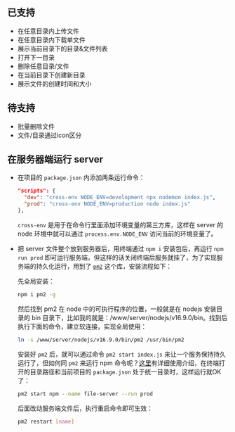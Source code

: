 ## 已支持
* 在任意目录内上传文件
* 在任意目录内下载单文件
* 展示当前目录下的目录&文件列表
* 打开下一目录
* 删除任意目录/文件
* 在当前目录下创建新目录
* 展示文件的创建时间和大小

## 待支持
* 批量删除文件
* 文件/目录通过icon区分


## 在服务器端运行 server
* 在项目的 `package.json` 内添加两条运行命令：
  ```json
  "scripts": {
    "dev": "cross-env NODE_ENV=development npx nodemon index.js",
    "prod": "cross-env NODE_ENV=production node index.js"
  },
  ```
  `cross-env` 是用于在命令行里面添加环境变量的第三方库，这样在 server 的 node 环境中就可以通过 `process.env.NODE_ENV` 访问当前的环境变量了。
* 把 server 文件整个放到服务器后，用终端通过 `npm i` 安装包后，再运行 `npm run prod` 即可运行服务端，但这样的话关闭终端后服务就挂了，为了实现服务端的持久化运行，用到了 [`pm2`](https://www.npmjs.com/package/pm2?activeTab=readme) 这个库，安装流程如下：
  
  先全局安装：
  ```sh
  npm i pm2 -g
  ```
  然后找到 pm2 在 node 中的可执行程序的位置，一般就是在 nodejs 安装目录的 bin 目录下，比如我的就是：/www/server/nodejs/v16.9.0/bin。找到后执行下面的命令，建立软连接，实现全局使用：
  ```sh
  ln -s /www/server/nodejs/v16.9.0/bin/pm2 /usr/bin/pm2
  ```
  安装好 `pm2` 后，就可以通过命令 `pm2 start index.js` 来让一个服务保持持久运行了，但如何同 `pm2` 来运行 npm 命令呢？[这里](https://blog.csdn.net/qq_39085895/article/details/122166550)有详细使用介绍，在终端打开的目录路径和当前项目的 `package.json` 处于统一目录时，这样运行就OK了：
  ```sh
  pm2 start npm --name file-server --run prod
  ```
  后面改动服务端文件后，执行重启命令即可生效：
  ```sh
  pm2 restart [name]
  ```
